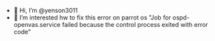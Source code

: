 - 👋 Hi, I’m @yenson3011
- 👀 I’m interested hw to fix this error on parrot os "Job for ospd-openvas.service failed because the control process exited with error code"

<!---
yenson3011/yenson3011 is a ✨ special ✨ repository because its `README.md` (this file) appears on your GitHub profile.
You can click the Preview link to take a look at your changes.
--->
